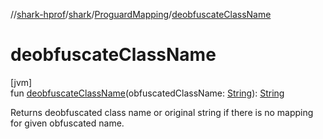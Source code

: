 //[shark-hprof](../../../index.md)/[shark](../index.md)/[ProguardMapping](index.md)/[deobfuscateClassName](deobfuscate-class-name.md)

# deobfuscateClassName

[jvm]\
fun [deobfuscateClassName](deobfuscate-class-name.md)(obfuscatedClassName: [String](https://kotlinlang.org/api/latest/jvm/stdlib/kotlin/-string/index.html)): [String](https://kotlinlang.org/api/latest/jvm/stdlib/kotlin/-string/index.html)

Returns deobfuscated class name or original string if there is no mapping for given obfuscated name.
